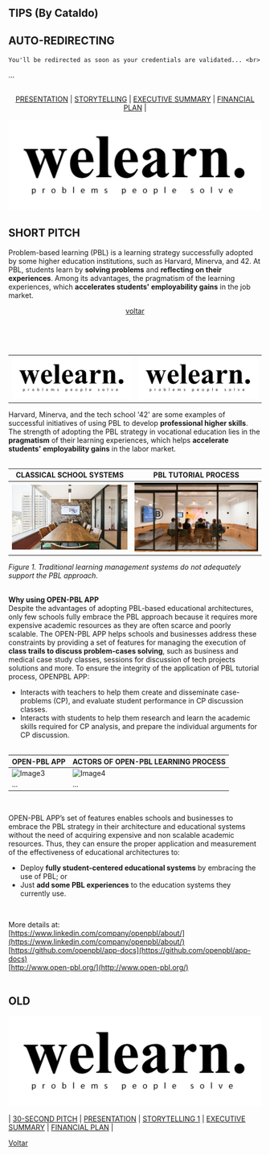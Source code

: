 ## TIPS (By Cataldo)



## AUTO-REDIRECTING

<head>
  <meta http-equiv='refresh' content='2; URL=http://bit.ly/WeLearnPitchDeck'>
</head>

```
You'll be redirected as soon as your credentials are validated... <br>
```

...

<a name="start"></a>

<p align="center">
  <b></b><br>
  <a href="#presentation">PRESENTATION</a>  |
  <a href="#storytelling">STORYTELLING</a>  |
  <a href="#executive_summary">EXECUTIVE SUMMARY</a>  |
  <a href="#financial_plan">FINANCIAL PLAN</a>  |
  <br><br>
  <img src="img/logo1_fundo_branco.png">
</p>


## SHORT PITCH 
Problem-based learning (PBL) is a learning strategy successfully adopted by some higher education institutions, such as Harvard, Minerva, and 42. At PBL, students learn by **solving problems** and **reflecting on their experiences**. Among its advantages, the pragmatism of the learning experiences, which **accelerates students' employability gains** in the job market.

<p align="center"><a href="#start">voltar</a></p>

<br>
<br>
<br>

<a name="presentation"></a> 


<table style="width:100%">
  <tr>
    <th><img src="img/logo1_fundo_branco.png"></th>
    <th><img src="img/logo1_fundo_branco.png"></th> 
  </tr>
</table>


Harvard, Minerva, and the tech school '42' are some examples of successful initiatives of using PBL to develop **professional higher skills**. The strength of adopting the PBL strategy in vocational education lies in the **pragmatism** of their learning experiences, which helps **accelerate students' employability gains** in the labor market. <br><br>

CLASSICAL SCHOOL SYSTEMS | PBL TUTORIAL PROCESS
------------ | -------------
![Image1](/img/we_work1.jpg) | ![Image2](/img/we_work3.jpg)

*Figure 1. Traditional learning management systems do not adequately support the PBL approach.*
<br><br>
 
**Why using OPEN-PBL APP**  <br>
Despite the advantages of adopting PBL-based educational architectures, only few schools fully embrace the PBL approach because it requires more expensive academic resources as they are often scarce and poorly scalable. The OPEN-PBL APP helps schools and businesses address these constraints by providing a set of features for managing the execution of **class trails to discuss problem-cases solving**, such as  business and medical case study classes, sessions for discussion of tech projects solutions and more. To ensure the integrity of the application of PBL tutorial process, OPENPBL APP:
- Interacts with teachers to help them create and disseminate case-problems (CP), and evaluate student performance in CP discussion classes.
- Interacts with students to help them research and learn the academic skills required for CP analysis, and prepare the individual arguments for CP discussion. <br><br>

OPEN-PBL APP | ACTORS OF OPEN-PBL LEARNING PROCESS 
------------ | -------------
![Image3](/images/openpbl_overall1.png) | ![Image4](/images/key_entities.png)
... | ...

<br>

OPEN-PBL APP’s set of features enables schools and businesses to embrace the PBL strategy in their architecture and educational systems without the need of acquiring expensive and non scalable academic resources. Thus, they can ensure the proper application and measurement of the effectiveness of educational architectures to:
- Deploy **fully student-centered educational systems** by embracing the use of PBL; or
- Just **add some PBL experiences** to the education systems they currently use. <br>

<br>

More details at:<br>
[https://www.linkedin.com/company/openpbl/about/](https://www.linkedin.com/company/openpbl/about/) <br>
[https://github.com/openpbl/app-docs](https://github.com/openpbl/app-docs) <br>
[http://www.open-pbl.org/](http://www.open-pbl.org/) <br><br>





## OLD

![Image1](img/logo1_fundo_branco.png) 

 | [30-SECOND PITCH](#presentation) |  [PRESENTATION](#presentation)  |  [STORYTELLING 1](#presentation)  |  [EXECUTIVE SUMMARY](#presentation)  |  [FINANCIAL PLAN](#presentation)  | 


[Voltar](#start)


